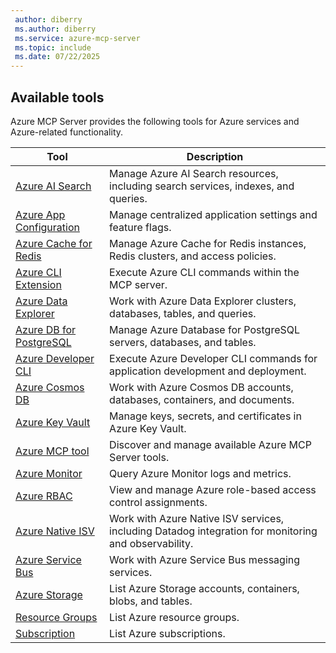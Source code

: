 ```yaml
---
 author: diberry
 ms.author: diberry
 ms.service: azure-mcp-server
 ms.topic: include
 ms.date: 07/22/2025
---
```


## Available tools

Azure MCP Server provides the following tools for Azure services and Azure-related functionality.

| Tool |  Description |
|------|--------------|
| [Azure AI Search](../../tools/ai-search.md) | Manage Azure AI Search resources, including search services, indexes, and queries. |
| [Azure App Configuration](../../tools/app-configuration.md) | Manage centralized application settings and feature flags. |
| [Azure Cache for Redis](../../tools/azure-cache-for-redis.md) | Manage Azure Cache for Redis instances, Redis clusters, and access policies. |
| [Azure CLI Extension](../../tools/azure-cli-extension.md) | Execute Azure CLI commands within the MCP server. |
| [Azure Data Explorer](../../tools/azure-data-explorer.md) | Work with Azure Data Explorer clusters, databases, tables, and queries. |
| [Azure DB for PostgreSQL](../../tools/postgresql.md) | Manage Azure Database for PostgreSQL servers, databases, and tables.  |
| [Azure Developer CLI](../../tools/azure-developer-cli.md) | Execute Azure Developer CLI commands for application development and deployment. |
| [Azure Cosmos DB](../../tools/cosmos-db.md) | Work with Azure Cosmos DB accounts, databases, containers, and documents. |
| [Azure Key Vault](../../tools/key-vault-key.md) | Manage keys, secrets, and certificates in Azure Key Vault. |
| [Azure MCP tool](../../tools/azure-mcp-tool.md) | Discover and manage available Azure MCP Server tools. |
| [Azure Monitor](../../tools/monitor.md) | Query Azure Monitor logs and metrics. |
| [Azure RBAC](../../tools/azure-rbac.md) | View and manage Azure role-based access control assignments. |
| [Azure Native ISV](../../tools/azure-native-isv.md) | Work with Azure Native ISV services, including Datadog integration for monitoring and observability. |
| [Azure Service Bus](../../tools/service-bus.md) | Work with Azure Service Bus messaging services. |
| [Azure Storage](../../tools/storage.md) | List Azure Storage accounts, containers, blobs, and tables. |
| [Resource Groups](../../tools/resource-group.md) | List Azure resource groups. |
| [Subscription](../../tools/subscription.md) | List Azure subscriptions. |
